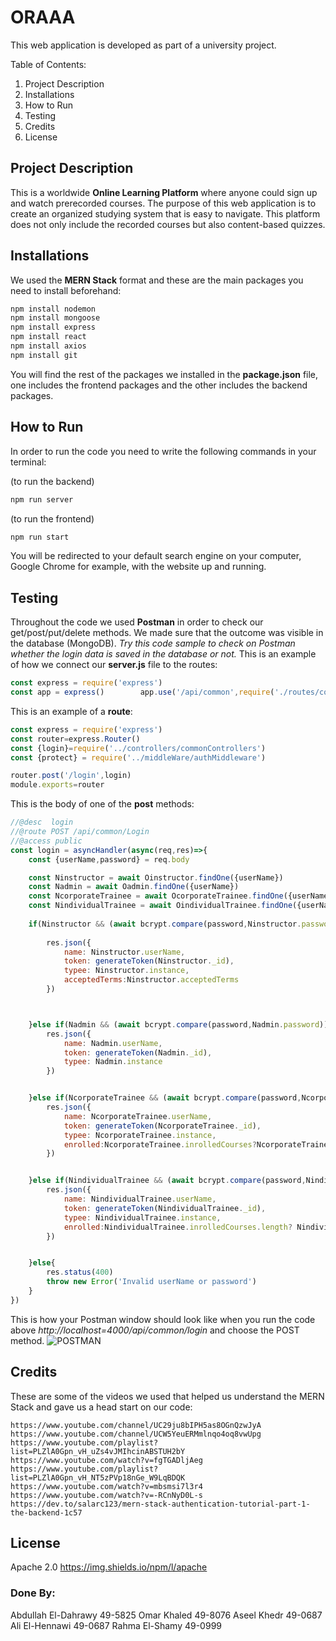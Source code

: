 # ORAAA
This web application is developed as part of a university project.

Table of Contents:
1. Project Description
2. Installations
3. How to Run
4. Testing
5. Credits
6. License


## Project Description
This is a worldwide **Online Learning Platform** where anyone could sign up and watch prerecorded courses. The purpose of this web application is to create an organized studying system that is easy to navigate. This platform does not only include the recorded courses but also content-based quizzes.

## Installations
We used the **MERN Stack** format and these are the main packages you need to install beforehand:
```bash
npm install nodemon
npm install mongoose
npm install express
npm install react
npm install axios
npm install git
```
You will find the rest of the packages we installed in the **package.json** file, one includes the frontend packages and the other includes the backend packages.
## How to Run
In order to run the code you need to write the following commands in your terminal:

(to run the backend)
```bash
npm run server
```
(to run the frontend)
```bash
npm run start
```
You will be redirected to your default search engine on your computer, Google Chrome for example, with the website up and running.

## Testing
Throughout the code we used **Postman** in order to check our get/post/put/delete methods. We made sure that the outcome was visible in the database (MongoDB).
*Try this code sample to check on Postman whether the login data is saved in the database or not.*
This is an example of how we connect our **server.js** file to the routes:
```javascript
const express = require('express')
const app = express()        app.use('/api/common',require('./routes/commonRoutes'))
```
This is an example of a **route**:
```javascript
const express = require('express')
const router=express.Router()
const {login}=require('../controllers/commonControllers')
const {protect} = require('../middleWare/authMiddleware')

router.post('/login',login)
module.exports=router
```
This is the body of one of the **post** methods:
```javascript
//@desc  login
//@route POST /api/common/Login
//@access public
const login = asyncHandler(async(req,res)=>{
    const {userName,password} = req.body

    const Ninstructor = await Oinstructor.findOne({userName})
    const Nadmin = await Oadmin.findOne({userName})
    const NcorporateTrainee = await OcorporateTrainee.findOne({userName})
    const NindividualTrainee = await OindividualTrainee.findOne({userName})
      
    if(Ninstructor && (await bcrypt.compare(password,Ninstructor.password))){
        
        res.json({
            name: Ninstructor.userName,
            token: generateToken(Ninstructor._id),
            typee: Ninstructor.instance,
            acceptedTerms:Ninstructor.acceptedTerms
        })



    }else if(Nadmin && (await bcrypt.compare(password,Nadmin.password))){
        res.json({
            name: Nadmin.userName,
            token: generateToken(Nadmin._id),
            typee: Nadmin.instance
        })


    }else if(NcorporateTrainee && (await bcrypt.compare(password,NcorporateTrainee.password))){
        res.json({
            name: NcorporateTrainee.userName,
            token: generateToken(NcorporateTrainee._id),
            typee: NcorporateTrainee.instance,
            enrolled:NcorporateTrainee.inrolledCourses?NcorporateTrainee.inrolledCourses:[]
        })


    }else if(NindividualTrainee && (await bcrypt.compare(password,NindividualTrainee.password))){
        res.json({
            name: NindividualTrainee.userName,
            token: generateToken(NindividualTrainee._id),
            typee: NindividualTrainee.instance,
            enrolled:NindividualTrainee.inrolledCourses.length? NindividualTrainee.inrolledCourses:[]
        })


    }else{
        res.status(400)
        throw new Error('Invalid userName or password')
    }
})
```
This is how your Postman window should look like when you run the code above *http://localhost=4000/api/common/login* and choose the POST method.
![POSTMAN]([https://imgbb.com/8jjTD42](https://imgbb.com/8jjTD42))
 

## Credits
These are some of the videos we used that helped us understand the MERN Stack and gave us a head start on our code:
```
https://www.youtube.com/channel/UC29ju8bIPH5as8OGnQzwJyA
https://www.youtube.com/channel/UCW5YeuERMmlnqo4oq8vwUpg
https://www.youtube.com/playlist?list=PLZlA0Gpn_vH_uZs4vJMIhcinABSTUH2bY
https://www.youtube.com/watch?v=fgTGADljAeg
https://www.youtube.com/playlist?list=PLZlA0Gpn_vH_NT5zPVp18nGe_W9LqBDQK
https://www.youtube.com/watch?v=mbsmsi7l3r4
https://www.youtube.com/watch?v=-RCnNyD0L-s
https://dev.to/salarc123/mern-stack-authentication-tutorial-part-1-the-backend-1c57
```


## License 
Apache 2.0 https://img.shields.io/npm/l/apache

### Done By:

Abdullah El-Dahrawy 49-5825
Omar Khaled 49-8076
Aseel Khedr 49-0687
Ali El-Hennawi 49-0687
Rahma El-Shamy 49-0999
